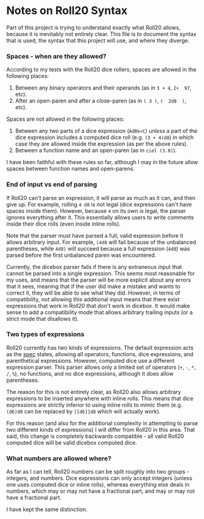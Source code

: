 # Notes on Roll20 Syntax

Part of this project is trying to understand exactly what Roll20 allows, because it is inevitably not entirely clear.  This file is to document the syntax that is used, the syntax that this project will use, and where they diverge.

### Spaces - when are they allowed?

According to my tests with the Roll20 dice rollers, spaces are allowed in the following places:

1. Between any binary operators and their operands (as in `3 + 4`, `2+  97`, etc).
2. After an open-paren and after a close-paren (as in `( 3 )`, `(  2d8  )`, etc). 

Spaces are not allowed in the following places:

1. Between any two parts of a dice expression (`AdBk<C`) *unless* a part of the dice expression includes a computed dice roll (e.g. `(3 + 4)d8`) in which case they are allowed inside the expression (as per the above rules).
2. Between a function name and an open-paren (as in `ciel (3.8)`).

I have been faithful with these rules so far, although I may in the future allow spaces between function names and open-parens.

### End of input vs end of parsing

If Roll20 can't parse an expression, it will parse as much as it can, and then give up.  For example, rolling `4 d8` is not legal (dice expressions can't have spaces inside them).  However, because `4` on its own *is* legal, the parser ignores everything after it.  This essentially allows users to write comments inside their dice rolls (even inside inline rolls).

Note that the parser must have parsed a full, valid expression before it allows arbitrary input.  For example, `(4d8` will fail because of the unbalanced parentheses, while `4d8)` will succeed because a full expression (`4d8`) was parsed before the first unbalanced paren was encountered.

Currently, the dicebox parser fails if there is any extraneous input that cannot be parsed into a single expression.  This seems most reasonable for my uses, and means that the parser will be more explicit about any errors that it sees, meaning that if the user did make a mistake and wants to correct it, they will be able to see what they did.  However, in terms of compatibility, not allowing this additional input means that there exist expressions that work in Roll20 that don't work in dicebox.  It would make sense to add a compatibility mode that allows arbitrary trailing inputs (or a strict mode that disallows it).

### Two types of expressions

Roll20 currently has two kinds of expressions.  The default expression acts as the [spec][] states, allowing all operators, functions, dice expressions, and parenthetical expressions.  However, computed dice use a different expression parser.  This parser allows only a limited set of operators (`+`, `-`, `*`, `/`, `%`), no functions, and no dice expressions, although it does allow parentheses.

The reason for this is not entirely clear, as Roll20 also allows arbitrary expressions to be inserted anywhere with inline rolls.  This means that dice expressions are strictly inferior to using inline rolls to mimic them (e.g. `(d6)d8` can be replaced by `[[d6]]d8` which will actually work).

For this reason (and also for the additional complexity in attempting to parse two different kinds of expressions) I will differ from Roll20 in this area.  That said, this change is completely backwards compatible - all valid Roll20 computed dice will be valid dicebox computed dice.

### What numbers are allowed where?

As far as I can tell, Roll20 numbers can be split roughly into two groups - integers, and numbers.  Dice expressions can only accept integers (unless one uses computed dice or inline rolls), whereas everything else deals in numbers, which may or may not have a fractional part, and may or may not have a fractional part.

I have kept the same distinction.

[spec]: <https://wiki.roll20.net/Dice_Reference#Roll20_Dice_Specification>
